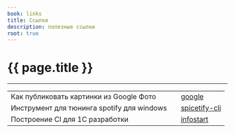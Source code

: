 ```yaml
---
book: links
title: Ссылки
description: полезные ссылки
root: true
---
```



# {{ page.title }}
-----


|   |  |   |
|---|--|---|
|Как публиковать картинки из Google Фото ||[google](https://ctrlq.org/google/photos/)|
|Инструмент для тюнинга spotify для windows||[spicetify-cli](https://github.com/khanhas/spicetify-cli)|
|Построение CI для 1С разработки||[infostart](https://infostart.ru/1c/articles/1198035/#wtf)|
